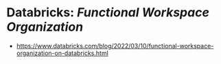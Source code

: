 # Databricks: _Functional Workspace Organization_

* https://www.databricks.com/blog/2022/03/10/functional-workspace-organization-on-databricks.html

